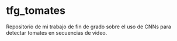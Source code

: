 # tfg_tomates
Repositorio de mi trabajo de fin de grado sobre el uso de CNNs para detectar tomates en secuencias de video.
